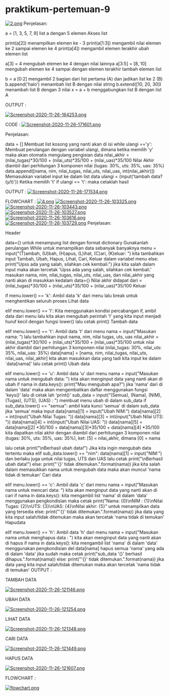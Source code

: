 # praktikum-pertemuan-9
[![2.png](https://i.postimg.cc/Qdg93HWM/2.png)](https://postimg.cc/pmTXQVCN)
Penjelasan:

a = [1, 3, 5, 7, 9] list a dengan 5 elemen
Akses list

print(a[2]) menampilkan elemen ke - 3
print(a[1:3]) mengambil nilai elemen ke 2 sampai elemen ke 4
print(a[4]) mengambil elemen terakhir
ubah elemen list

a[3] = 4 mengubah elemen ke 4 dengan nilai lainnya
a[3:5] = [8, 10] mengubah elemen ke 4 sampai dengan elemen terakhir
tambah elemen list

b = a [0:2] mengambil 2 bagian dari list pertama (A) dan jadikan list ke 2 (B)
b.append('halo') menambah list B dengan nilai string
b.extend([10, 20, 30]) menambah list B dengan 3 nilai
x = a + b menggabungkan list B dengan list A

OUTPUT :

[![Screenshot-2020-11-26-164253.png](https://i.postimg.cc/tJhZ4TmD/Screenshot-2020-11-26-164253.png)](https://postimg.cc/bSwN6zP2)


CODE :
[![Screenshot-2020-11-26-171601.png](https://i.postimg.cc/qvkwTWvV/Screenshot-2020-11-26-171601.png)](https://postimg.cc/JG2Z36XP)

Penjelasan:

data = [] Membuat list kosong yang nanti akan di isi
while ulangi =='y': Membuat perulangan dengan variabel ulangi, dimana ketika memilih 'y' maka akan otomatis mengulang pengisian data
nilai_akhir = (nilai_tugas)*30/100 + (nilai_uts)*35/100 + (nilai_uas)*35/100 Nilai Akhir diambil dari perhitungan 3 komponen nilai (tugas: 30%, uts: 35%, uas: 35%)
data.append([nama, nim, nilai_tugas, nilai_uts, nilai_uas, int(nilai_akhir)]) Memasukkan variabel input ke dalam list data
ulangi = (input('tambah data?(y/t)')) Ketika memilih 't' if ulangi == 't': maka cetaklah hasil

OUTPUT :
[![Screenshot-2020-11-26-171534.png](https://i.postimg.cc/d0h8QFMX/Screenshot-2020-11-26-171534.png)](https://postimg.cc/4KTKwrxb)

FLOWCHART :
[![4.png](https://i.postimg.cc/j2cWQ30P/4.png)](https://postimg.cc/Lgq6mTs8)
[![Screenshot-2020-11-26-103325.png](https://i.postimg.cc/Pf4b6ymV/Screenshot-2020-11-26-103325.png)](https://postimg.cc/JtsB0bYj)
[![Screenshot-2020-11-26-103443.png](https://i.postimg.cc/7ZvR3DSr/Screenshot-2020-11-26-103443.png)](https://postimg.cc/dLBnFbW5)
[![Screenshot-2020-11-26-103527.png](https://i.postimg.cc/Hnq694c9/Screenshot-2020-11-26-103527.png)](https://postimg.cc/SYGLy9Gn)
[![Screenshot-2020-11-26-103616.png](https://i.postimg.cc/cJLPHhQv/Screenshot-2020-11-26-103616.png)](https://postimg.cc/PC0SVmVH)
[![Screenshot-2020-11-26-103729.png](https://i.postimg.cc/7YLzKTMg/Screenshot-2020-11-26-103729.png)](https://postimg.cc/hhHhjvYj)
Penjelasan:

Header

data={} untuk menampung list dengan format dictionary
Gunakanlah perulangan While untuk menampilkan data sebanyak banyaknya
menu = input("(T)ambah, (U)bah, (H)apus, (L)ihat, (C)ari, (K)eluar: ") kita tambahkan input Tambah, Ubah, Hapus, Lihat, Cari, Keluar dalam variabel menu
else: print("Upss ada yang salah, silahkan cek kembali.") jika kita salah dalam input maka akan tercetak 'Upss ada yang salah, silahkan cek kembali.'
masukan nama, nim, nilai_tugas, nilai_uts, nilai_uas, dan nilai_akhir yang nanti akan di masukkan kedalam data={}
Nilai akhir didapat dari = (nilai_tugas)*30/100 + (nilai_uts)*35/100 + (nilai_uas)*35/100
Keluar

if menu.lower() == 'k': Ambil data 'k' dari menu
lalu break untuk menghentikan seluruh proses
Lihat data

elif menu.lower() == 'l': Kita menggunakan kondisi percabangan if, ambil data dari menu lalu kita akan mengubah perintah 'l' yang kita input menjadi huruf kecil dengan fungsi lower()
lalu cetak print()
Tambah data

elif menu.lower() == 't': Ambil data 't' dari menu
nama = input("Masukan nama: ") lalu tambahkan input nama, nim, nilai tugas, uts, uas
nilai_akhir = (nilai_tugas)*30/100 + (nilai_uts)*35/100 + (nilai_uas)*35/100 untuk nilai akhir diambil dari perhitungan 3 komponen nilai (nilai_tugas: 30%, nilai_uts: 35%, nilai_uas: 35%)
data[nama] = [nama, nim, nilai_tugas, nilai_uts, nilai_uas, nilai_akhir] kita akan masukkan data yang tadi kita input ke dalam `data[nama]'
lalu cetak print()
Ubah data

elif menu.lower() == 'u': Ambil data 'u' dari menu
nama = input("Masukan nama untuk mengubah data: ") kita akan menginput data yang nanti akan di ubah
if nama in data.keys(): print("Mau mengubah apa?") jika 'nama' dari di dalam 'data' maka akan mengembalikan daftar menggunakan fungsi 'keys()' lalu di cetak lah 'print()'
sub_data = input("(Semua), (Nama), (NIM), (Tugas), (UTS), (UAS) : ") membuat menu ubah di dalam sub_data
if sub_data.lower() == "semua": ambil kata kunci 'semua' di dalam sub_data jika 'semua' maka input data[nama][1] = input("Ubah NIM:") data[nama][2] = int(input("Ubah Nilai Tugas: ")) data[nama][3] = int(input("Ubah Nilai UTS: ")) data[nama][4] = int(input("Ubah Nilai UAS: "))
data[nama][5] = data[nama][2] *30/100 + data[nama][3]*35/100 + data[nama][4] *35/100 kita dapatkan nilai akhir dengan diambil dari perhitungan 3 komponen nilai (tugas: 30%, uts: 35%, uas: 35%),
ket: [5] = nilai_akhir, dimana [0] = nama

lalu cetak print("\nBerhasil ubah data!")
Jika kita ingin mengubah data tertentu maka elif sub_data.lower() == "nim": data[nama][1] = input("NIM:") dan berlaku juga untuk nilai tugas, UTS dan UAS
lalu cetak print("\nBerhasil ubah data!")
else: print("'{}' tidak ditemukan.".format(nama)) jika kita salah dalam memasukkan nama untuk mengubah data maka akan muncul 'nama tidak di temukan'
Cari data

elif menu.lower() == 'c': Ambil data 'c' dari menu
nama = input("Masukan nama untuk mencari data: ") kita akan menginput data yang nanti akan di cari
if nama in data.keys(): kita mengambil list 'nama' di dalam 'data' menggunakan pengkondisian
maka cetak print("Nama: {0}\nNIM : {1}\nNilai Tugas: {2}\nUTS: {3}\nUAS: {4}\nNilai akhir: {5}" untuk menampilkan data yang tersedia
else: print("'{}' tidak ditemukan.".format(nama)) jika data yang kita input salah/tidak ditemukan maka akan tercetak 'nama tidak di temukan'
Hapudata

elif menu.lower() == 'h': Ambil data 'h' dari menu
nama = input("Masukan nama untuk menghapus data : ") kita akan menginput data yang nanti akan di hapus
if nama in data.keys(): kita mengambil list 'nama' di dalam 'data' menggunakan pengkondisian
del data[nama] hapus semua 'nama' yang ada di dalam 'data'
jika sudah maka cetak print("sub_data '{}' berhasil dihapus.".format(nama))
else: print("'{}' tidak ditemukan.".format(nama)) jika data yang kita input salah/tidak ditemukan maka akan tercetak 'nama tidak di temukan'
OUTPUT :

TAMBAH DATA

[![Screenshot-2020-11-26-121146.png](https://i.postimg.cc/gjLxP3M5/Screenshot-2020-11-26-121146.png)](https://postimg.cc/kR9JQRPF)

UBAH DATA

[![Screenshot-2020-11-26-121254.png](https://i.postimg.cc/Hkg9BLnH/Screenshot-2020-11-26-121254.png)](https://postimg.cc/kBTS5qWh)

LIHAT DATA

[![Screenshot-2020-11-26-121348.png](https://i.postimg.cc/4ycp1CTm/Screenshot-2020-11-26-121348.png)](https://postimg.cc/9wW4Wn0h)

CARI DATA

[![Screenshot-2020-11-26-121449.png](https://i.postimg.cc/1zz6jVQx/Screenshot-2020-11-26-121449.png)](https://postimg.cc/G4ZHB2tz)

HAPUS DATA

[![Screenshot-2020-11-26-121607.png](https://i.postimg.cc/FFSS8Q2K/Screenshot-2020-11-26-121607.png)](https://postimg.cc/fkwkS1W4)

FLOWCHART :

[![flowchart.png](https://i.postimg.cc/gJ80SGnF/flowchart.png)](https://postimg.cc/sQfy1dYw)
